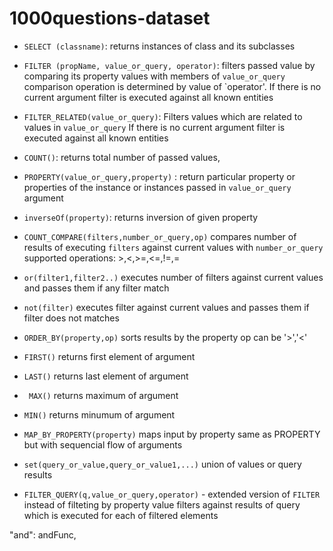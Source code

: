 # 1000questions-dataset



* `SELECT (classname)`: returns instances of class and its subclasses
* `FILTER (propName, value_or_query, operator)`: filters passed value by comparing its property 
values with members of `value_or_query` comparison operation is determined by value of `operator'. If there is no current 
 argument filter is executed against all known entities
* `FILTER_RELATED(value_or_query)`: Filters values which are related to values in `value_or_query` If there is no current 
   argument filter is executed against all known entities
* `COUNT()`: returns total number of passed values,
* `PROPERTY(value_or_query,property)` : return particular property or properties of the instance or
instances passed in `value_or_query` argument

* `inverseOf(property)`: returns inversion of given property

* `COUNT_COMPARE(filters,number_or_query,op)` compares number of results of executing `filters` against current values with
   `number_or_query` supported operations: >,<,>=,<=,!=,=

* `or(filter1,filter2..)` executes number of filters against current values and passes them if any filter match
* `not(filter)` executes filter against current values and passes them if filter does not matches

* `ORDER_BY(property,op)` sorts results by the property op can be '>','<'

* `FIRST()` returns first element of argument

* `LAST()` returns last element of argument

* ` MAX()` returns maximum of argument

* `MIN()` returns minumum of argument

* `MAP_BY_PROPERTY(property)` maps input by property same as PROPERTY but with sequencial flow of arguments

* `set(query_or_value,query_or_value1,...)` union of values or query results

* `FILTER_QUERY(q,value_or_query,operator)` - extended version of `FILTER` instead of filteting by property value filters 
   against results of query which is executed for each of filtered elements


"and": andFunc,
